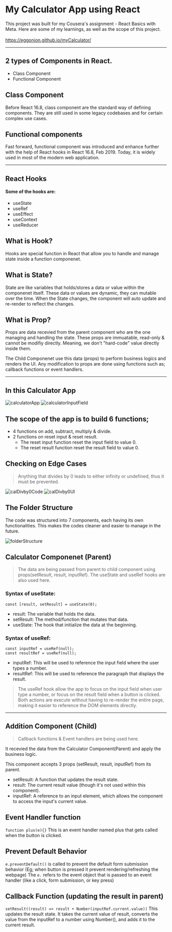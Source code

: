 # My Calculator App using React

This project was built for my Cousera's assignment - React Basics with Meta. Here are some of my learnings, as well as the scope of this project.
<br>
<br>https://eggonion.github.io/myCalculator/

---

## 2 types of Components in React. 

* Class Component
* Functional Component

## Class Component
Before React 16.8, class component are the standard way of defining components. They are still used in some legacy codebases and for certain complex use cases.

## Functional components
Fast forward, functional component was introduced and enhance further with the help of React hooks in React 16.8, Feb 2019. Today, it is widely used in most of the modern web application.

---

## React Hooks

#### Some of the hooks are:
* useState
* useRef
* useEffect
* useContext
* useReducer

## What is Hook?
Hooks are special function in React that allow you to handle and manage state inside a function componenet.

## What is State?
State are like variables that holds/stores a data or value within the componenet itself. These data or values are dynamic, they can mutable over 
the time. When the State changes, the component will auto update and re-render to reflect the changes.

## What is Prop?
Props are data recevied from the parent component who are the one managing and handling the state. These 
props are immuatable, read-only & cannot be modifiy directly. Meaning, we don't "hard-code" value directly inside them. 

The Child Componenet use this data (props) to perform business logics and renders the UI. Any modification 
to props are done using functions such as; callback functions or event handlers.

---

## In this Calculator App

![calculatorApp](https://github.com/eggOnion/my-test2/blob/main/assestsForReadMe/Calculator.png?raw=true)
![calculatorInputField](https://github.com/eggOnion/my-test2/blob/main/assestsForReadMe/cal_inputField.png?raw=true)

## The scope of the app is to build 6 functions;
* 4 functions on add, subtract, multiply & divide.
* 2 functions on reset input & reset result.
  * The reset input function reset the input field to value 0.
  * The reset result function reset the result field to value 0.

## Checking on Edge Cases
>Anything that divides by 0 leads to either infinity or undefined, thus it must be prevented.

![calDivby0Code](https://github.com/eggOnion/my-test2/blob/main/assestsForReadMe/cal_edgeCases.png?raw=true)
![calDivby0UI](https://github.com/eggOnion/my-test2/blob/main/assestsForReadMe/cal_edgeCase_Division.png?raw=true)


## The Folder Structure 
The code was structured into 7 components, each having its own functionalities. This makes the codes cleaner and 
easier to manage in the future.

![folderStructure](https://github.com/eggOnion/my-test2/blob/main/assestsForReadMe/cal_folderStructure.png?raw=true)


## Calculator Componenet (Parent)
>The data are being passed from parent to child component using props(setResult, result, inputRef).
>The useState and useRef hooks are also used here.

### Syntax of useState:

```const [result, setResult] = useState(0);```

* result: The variable that holds the data.
* setResult: The method/function that mutates that data.
* useState: The hook that initialize the data at the beginning.

### Syntax of useRef:

```const inputRef = useRef(null);```<br>
```const resultRef = useRef(null);```

* inputRef: This will be used to reference the input field where the user types a number.
* resultRef: This will be used to reference the paragraph that displays the result.

>The useRef hook allow the app to focus on the input field when user type a number, or focus on the result field when 
a button is clicked. Both actions are execute without having to re-render the entire page, making it easier to reference the DOM elements directly.

---

## Addition Component (Child)

>Callback functions & Event handlers are being used here.

It recevied the data from the Calculator Component(Parent) and apply the business logic.

This component accepts 3 props (setResult, result, inputRef) from its parent.

* setResult: A function that updates the result state.
* result: The current result value (though it's not used within this component).
* inputRef: A reference to an input element, which allows the component to access the input's current value.

## Event Handler function
```function plus(e){}``` This is an event handler named plus that gets called when the button is clicked.

## Prevent Default Behavior
```e.preventDefault()``` is called to prevent the default form submission behavior (Eg; when button is pressed it prevent rendering/refreshing the webpage)
The ```e.``` refers to the event object that is passed to an event handler (like a click, form submission, or key press)

## Callback Function (updating the result in parent)
```setResult((result) => result + Number(inputRef.current.value))``` This updates the result state. 
It takes the current value of result, converts the value from the inputRef to a number using Number(), and adds it to the current result.